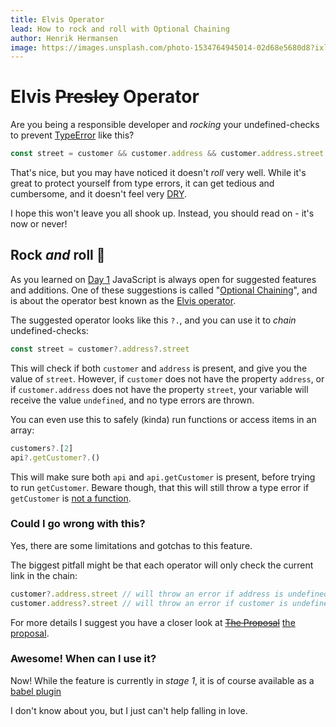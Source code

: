 ```yaml
---
title: Elvis Operator
lead: How to rock and roll with Optional Chaining
author: Henrik Hermansen
image: https://images.unsplash.com/photo-1534764945014-02d68e5680d8?ixlib=rb-0.3.5&ixid=eyJhcHBfaWQiOjEyMDd9&s=006600298abfc8f2002e0888a7741575&auto=format&fit=crop&w=2250&q=80
---
```


# Elvis ~~Presley~~ Operator

Are you being a responsible developer and _rocking_ your undefined-checks to prevent [TypeError](https://developer.mozilla.org/en-US/docs/Web/JavaScript/Reference/Global_Objects/TypeError) like this?
```js
const street = customer && customer.address && customer.address.street
```
That's nice, but you may have noticed it doesn't _roll_ very well. While it's great to protect yourself from type errors, it can get tedious and cumbersome, and it doesn't feel very [DRY](https://en.wikipedia.org/wiki/Don%27t_repeat_yourself).

I hope this won't leave you all shook up. Instead, you should read on - it's now or never!

## Rock _and_ roll 🕺
As you learned on [Day 1](https://javascript.christmas/2018/1) JavaScript is always open for suggested features and additions. One of these suggestions is called "[Optional Chaining](https://github.com/tc39/proposal-optional-chaining)", and is about the operator best known as the [Elvis operator](https://en.wikipedia.org/wiki/Elvis_operator).

The suggested operator looks like this `?.`, and you can use it to _chain_ undefined-checks:
```js
const street = customer?.address?.street
```
This will check if both `customer` and `address` is present, and give you the value of `street`.
However, if `customer` does not have the property `address`, or if `customer.address` does not have the property `street`, your variable will receive the value `undefined`, and no type errors are thrown.

You can even use this to safely (kinda) run functions or access items in an array:
```js
customers?.[2]
api?.getCustomer?.()
```
This will make sure both `api` and `api.getCustomer` is present, before trying to run `getCustomer`. Beware though, that this will still throw a type error if `getCustomer` is [not a function](https://developer.mozilla.org/en-US/docs/Web/JavaScript/Reference/Errors/Not_a_function).

### Could I go wrong with this?
Yes, there are some limitations and gotchas to this feature.

The biggest pitfall might be that each operator will only check the current link in the chain:
```js
customer?.address.street // will throw an error if address is undefined
customer.address?.street // will throw an error if customer is undefined
```
For more details I suggest you have a closer look at ~~[The Proposal](https://www.imdb.com/title/tt1041829/)~~ [the proposal](https://github.com/tc39/proposal-optional-chaining).

### Awesome! When can I use it?
Now! While the feature is currently in _stage 1_, it is of course available as a [babel plugin](https://www.npmjs.com/package/@babel/plugin-proposal-optional-chaining)

I don't know about you, but I just can't help falling in love.